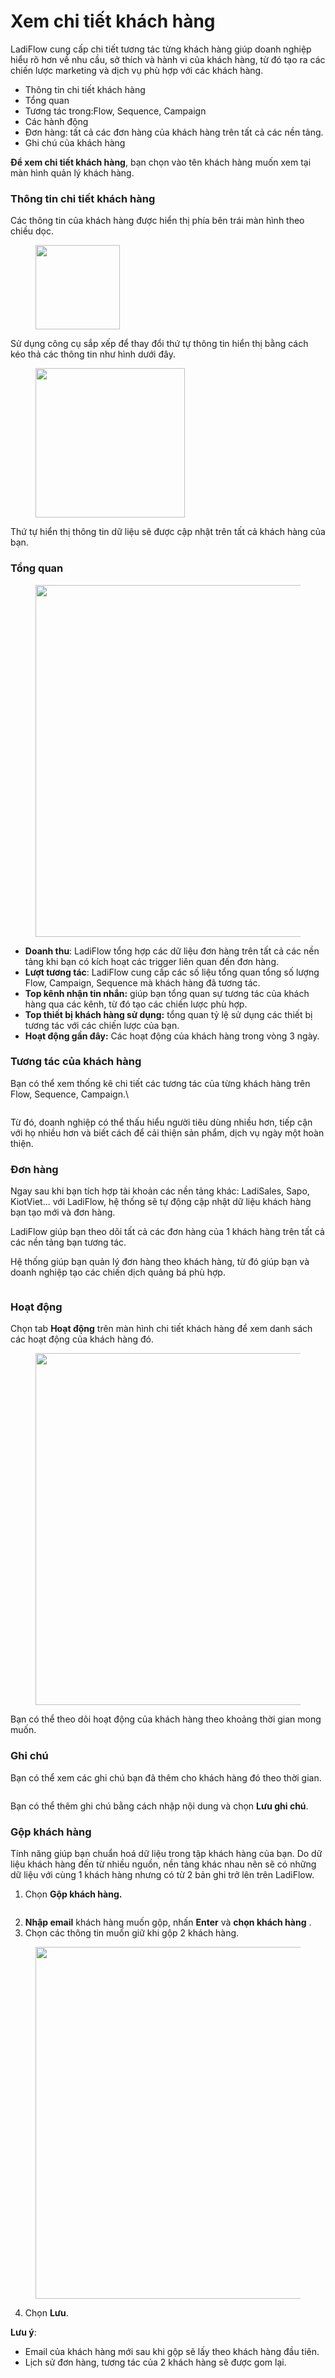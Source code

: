 # Xem chi tiết khách hàng

LadiFlow cung cấp chi tiết tương tác từng khách hàng giúp doanh nghiệp hiểu rõ hơn về nhu cầu, sở thích và hành vi của khách hàng, từ đó tạo ra các chiến lược marketing và dịch vụ phù hợp với các khách hàng.

* Thông tin chi tiết khách hàng
* Tổng quan
* Tương tác trong:Flow, Sequence, Campaign
* Các hành động&#x20;
* Đơn hàng: tất cả các đơn hàng của khách hàng trên tất cả các nền tảng.
* Ghi chú của khách hàng

**Để xem chi tiết khách hàng**, bạn chọn vào tên khách hàng muốn xem tại màn hình quản lý khách hàng.

### Thông tin chi tiết khách hàng

Các thông tin của khách hàng được hiển thị phía bên trái màn hình theo chiều dọc.

<figure><img src="../../.gitbook/assets/image (368).png" alt="" width="135"><figcaption></figcaption></figure>

Sử dụng công cụ sắp xếp để thay đổi thứ tự thông tin hiển thị bằng cách kéo thả các thông tin như hình dưới đây.

<figure><img src="../../.gitbook/assets/2023-10-04_09-43-14.gif" alt="" width="239"><figcaption></figcaption></figure>

Thứ tự hiển thị thông tin dữ liệu sẽ được cập nhật trên tất cả khách hàng của bạn.

### Tổng quan

<figure><img src="../../.gitbook/assets/image (369).png" alt="" width="563"><figcaption></figcaption></figure>

* **Doanh thu**: LadiFlow tổng hợp các dữ liệu đơn hàng trên tất cả các nền tảng khi bạn có kích hoạt các trigger liên quan đến đơn hàng.
* **Lượt tương tác**: LadiFlow cung cấp các số liệu tổng quan tổng số lượng Flow, Campaign, Sequence mà khách hàng đã tương tác.
* **Top kênh nhận tin nhắn:** giúp bạn tổng quan sự tương tác của khách hàng qua các kênh, từ đó tạo các chiến lược phù hợp.
* **Top thiết bị khách hàng sử dụng:** tổng quan tỷ lệ sử dụng các thiết bị tương tác với các chiến lược của bạn.
* **Hoạt động gần đây:** Các hoạt động của khách hàng trong vòng 3 ngày.

### Tương tác của khách hàng

Bạn có thể xem thống kê chi tiết các tương tác của từng khách hàng trên Flow, Sequence, Campaign.\


<figure><img src="../../.gitbook/assets/image (549).png" alt=""><figcaption></figcaption></figure>

Từ đó, doanh nghiệp có thể thấu hiểu người tiêu dùng nhiều hơn, tiếp cận với họ nhiều hơn và biết cách để cải thiện sản phẩm, dịch vụ ngày một hoàn thiện.

### Đơn hàng

Ngay sau khi bạn tích hợp tài khoản các nền tảng khác: LadiSales, Sapo, KiotViet... với LadiFlow, hệ thống sẽ tự động cập nhật dữ liệu khách hàng bạn tạo mới và đơn hàng.

LadiFlow giúp bạn theo dõi tất cả các đơn hàng của 1 khách hàng trên tất cả các nền tảng bạn tương tác.&#x20;

Hệ thống giúp bạn quản lý đơn hàng theo khách hàng, từ đó giúp bạn và doanh nghiệp tạo các chiến dịch quảng bá phù hợp.

<figure><img src="../../.gitbook/assets/image (339).png" alt=""><figcaption></figcaption></figure>

### Hoạt động

Chọn tab **Hoạt động** trên màn hình chi tiết khách hàng để xem danh sách các hoạt động của khách hàng đó.

<figure><img src="../../.gitbook/assets/image (371).png" alt="" width="563"><figcaption></figcaption></figure>

Bạn có thể theo dõi hoạt động của khách hàng theo khoảng thời gian mong muốn.

### Ghi chú

Bạn có thể xem các ghi chú bạn đã thêm cho khách hàng đó theo thời gian.

<figure><img src="../../.gitbook/assets/image (373).png" alt=""><figcaption></figcaption></figure>

Bạn có thể thêm ghi chú bằng cách nhập nội dung và chọn **Lưu ghi chú**.

### Gộp khách hàng

Tính năng giúp bạn chuẩn hoá dữ liệu trong tập khách hàng của bạn. Do dữ liệu khách hàng đến từ nhiều nguồn, nền tảng khác nhau nên sẽ có những dữ liệu với cùng 1 khách hàng nhưng có từ 2 bản ghi trở lên trên LadiFlow.&#x20;

1. Chọn **Gộp khách hàng.**



<figure><img src="../../.gitbook/assets/image (374).png" alt=""><figcaption></figcaption></figure>

2. **Nhập email** khách hàng muốn gộp, nhấn **Enter** và **chọn khách hàng** .
3. Chọn các thông tin muốn giữ khi gộp 2 khách hàng.

<figure><img src="../../.gitbook/assets/gộp kh.png" alt="" width="563"><figcaption></figcaption></figure>

4. Chọn **Lưu**.

**Lưu ý**:&#x20;

* Email của khách hàng mới sau khi gộp sẽ lấy theo khách hàng đầu tiên.
* Lịch sử đơn hàng, tương tác của 2 khách hàng sẽ được gom lại.
